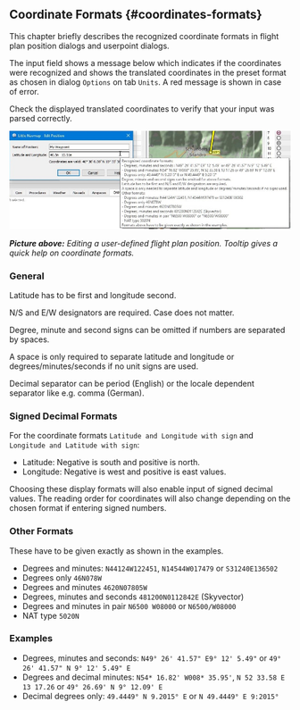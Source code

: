 ## Coordinate Formats {#coordinates-formats}

This chapter briefly describes the recognized coordinate formats in flight plan position dialogs and userpoint dialogs.

The input field shows a message below which indicates if the coordinates were recognized and shows the translated coordinates in the preset format as chosen in dialog `Options` on tab `Units`. A red message is shown in case of error.

Check the displayed translated coordinates to verify that your input was parsed correctly.

![Edit Flight Plan Position](../images/edit_flightplan_waypoint_tooltip.jpg "Edit Flight Plan Position")

_**Picture above:** Editing a user-defined flight plan position. Tooltip gives a quick help on coordinate formats._

### General

Latitude has to be first and longitude second.

N/S and E/W designators are required. Case does not matter.

Degree, minute and second signs can be omitted if numbers are separated by spaces.

A space is only required to separate latitude and longitude or degrees/minutes/seconds if no unit signs are used.

Decimal separator can be period \(English\) or the locale dependent separator like e.g. comma \(German\).

### Signed Decimal Formats

For the coordinate formats `Latitude and Longitude with sign` and `Longitude and Latitude with sign`:

* Latitude: Negative is south and positive is north.
* Longitude: Negative is west and positive is east values.

Choosing these display formats will also enable input of signed decimal values. The reading order for coordinates will also change depending on the chosen format if entering signed numbers.

### Other Formats

These have to be given exactly as shown in the examples.

* Degrees and minutes: `N44124W122451`, `N14544W017479` or `S31240E136502`
* Degrees only `46N078W`
* Degrees and minutes `4620N07805W`
* Degrees, minutes and seconds `481200N0112842E` \(Skyvector\)
* Degrees and minutes in pair `N6500 W08000` or `N6500/W08000`
* NAT type `5020N`

###  Examples

* Degrees, minutes and seconds: `N49° 26' 41.57" E9° 12' 5.49"` or `49° 26' 41.57" N 9° 12' 5.49" E`
* Degrees and decimal minutes: `N54* 16.82' W008* 35.95'`, `N 52 33.58 E 13 17.26` or `49° 26.69' N 9° 12.09' E`
* Decimal degrees only: `49.4449° N 9.2015° E` or `N 49.4449° E 9:2015°`
